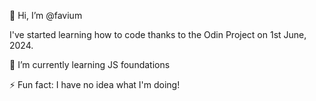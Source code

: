 👋 Hi, I’m @favium

I've started learning how to code thanks to the Odin Project on 1st June, 2024.

🌱 I’m currently learning JS foundations

⚡ Fun fact: I have no idea what I'm doing!

<!---
favium/favium is a ✨ special ✨ repository because its `README.md` (this file) appears on your GitHub profile.
You can click the Preview link to take a look at your changes.
--->
